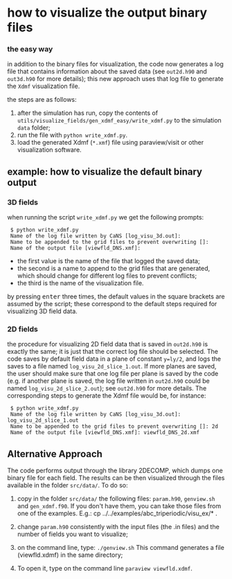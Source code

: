 # how to visualize the output binary files

### the easy way

in addition to the binary files for visualization, the code now generates a log file that contains information about the saved data (see `out2d.h90` and `out3d.h90` for more details); this new approach uses that log file to generate the `Xdmf` visualization file.

the steps are as follows:

1. after the simulation has run, copy the contents of `utils/visualize_fields/gen_xdmf_easy/write_xdmf.py` to the simulation `data` folder;
2. run the file with `python write_xdmf.py`.
3. load the generated Xdmf (`*.xmf`) file using paraview/visit or other visualization software.

## example: how to visualize the default binary output

### 3D fields

when running the script `write_xdmf.py` we get the following prompts:

~~~
 $ python write_xdmf.py
 Name of the log file written by CaNS [log_visu_3d.out]:
 Name to be appended to the grid files to prevent overwriting []:
 Name of the output file [viewfld_DNS.xmf]:
~~~

* the first value is the name of the file that logged the saved data;
* the second is a name to append to the grid files that are generated, which should change for different log files to prevent conflicts;
* the third is the name of the visualization file.

by pressing <kbd>enter</kbd> three times, the default values in the square brackets are assumed by the script; these correspond to the default steps required for visualizing 3D field data.

### 2D fields

the procedure for visualizing 2D field data that is saved in `out2d.h90` is exactly the same; it is just that the correct log file should be selected. The code saves by default field data in a plane of constant `y=ly/2`, and logs the saves to a file named `log_visu_2d_slice_1.out`. If more planes are saved, the user should make sure that one log file per plane is saved by the code (e.g. if another plane is saved, the log file written in `out2d.h90` could be named `log_visu_2d_slice_2.out`); see `out2d.h90` for more details. The corresponding steps to generate the Xdmf file would be, for instance:

~~~
 $ python write_xdmf.py
 Name of the log file written by CaNS [log_visu_3d.out]: log_visu_2d_slice_1.out
 Name to be appended to the grid files to prevent overwriting []: 2d
 Name of the output file [viewfld_DNS.xmf]: viewfld_DNS_2d.xmf
~~~

## Alternative Approach
The code performs output through the library 2DECOMP, which dumps one binary file for each field. The results can be then visualized through the files available in the folder `src/data/`. To do so:

  1. copy in the folder `src/data/` the following files: `param.h90`, `genview.sh` and `gen_xdmf.f90`.
     If you don't have them, you can take those files from one of the examples. E.g.:
         cp ../../examples/abc_triperiodic/visu_ex/* .

  2. change `param.h90` consistently with the input files (the .in files) and the number of fields you want to visualize;
 
  3. on the command line, type: `./genview.sh`
     This command generates a file (viewfld.xdmf) in the same directory;

  4. To open it, type on the command line `paraview viewfld.xdmf`.
